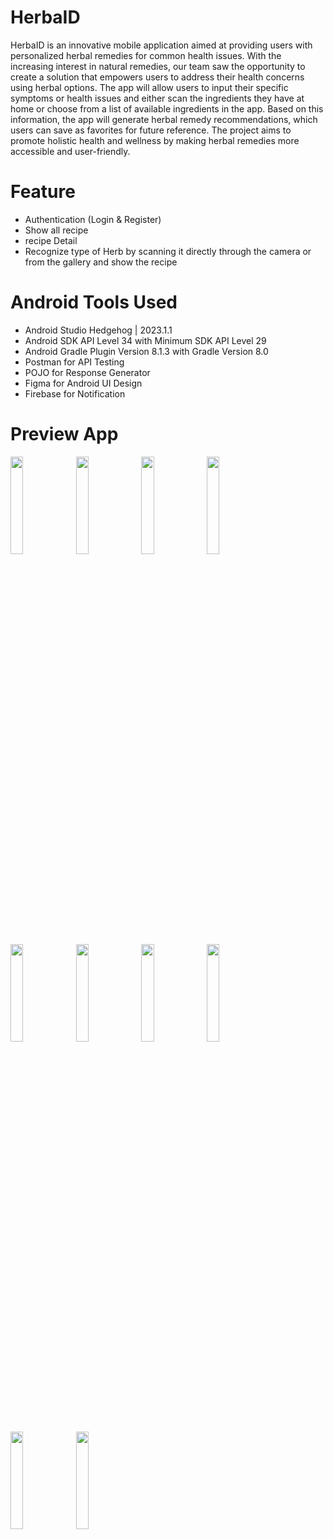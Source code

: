 # HerbaID
HerbaID is an innovative mobile application aimed at providing users with personalized herbal remedies for common health issues. With the increasing interest in natural remedies, our team saw the opportunity to create a solution that empowers users to address their health concerns using herbal options. The app will allow users to input their specific symptoms or health issues and either scan the ingredients they have at home or choose from a list of available ingredients in the app. Based on this information, the app will generate herbal remedy recommendations, which users can save as favorites for future reference. The project aims to promote holistic health and wellness by making herbal remedies more accessible and user-friendly.

# Feature
- Authentication (Login & Register)
- Show all recipe
- recipe Detail
- Recognize type of Herb by scanning it directly through the camera or from the gallery and show the recipe

# Android Tools Used
- Android Studio Hedgehog | 2023.1.1
- Android SDK API Level 34 with Minimum SDK API Level 29
- Android Gradle Plugin Version 8.1.3 with Gradle Version 8.0
- Postman for API Testing
- POJO for Response Generator
- Figma for Android UI Design
- Firebase for Notification

# Preview App
<p>
  <img src="" width="20%"/>
  <img src="" width="20%"/>
  <img src="" width="20%"/>
  <img src="" width="20%"/>
  <img src="" width="20%"/>
  <img src="" width="20%"/>
  <img src="" width="20%"/>
  <img src="" width="20%"/>
  <img src="" width="20%"/>
  <img src="" width="20%"/>
</p>
